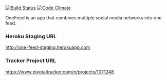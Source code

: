 [![Build Status](https://travis-ci.org/nburt/one_feed.svg?branch=master)](https://travis-ci.org/nburt/one_feed)
[![Code Climate](https://codeclimate.com/github/nburt/one_feed.png)](https://codeclimate.com/github/nburt/one_feed)

OneFeed is an app that combines multiple social media networks into one feed.

### Heroku Staging URL

http://one-feed-staging.herokuapp.com

### Tracker Project URL

https://www.pivotaltracker.com/n/projects/1071248
